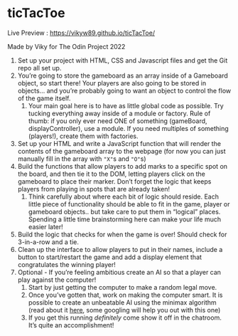 # ticTacToe

Live Preview : https://vikyw89.github.io/ticTacToe/

Made by Viky for The Odin Project 2022


<ol>
  <li>Set up your project with HTML, CSS and Javascript files and get the Git repo all set up.</li>
  <li>You’re going to store the gameboard as an array inside of a Gameboard object, so start there!  Your players are also going to be stored in objects… and you’re probably going to want an object to control the flow of the game itself.
<ol>
  <li>Your main goal here is to have as little global code as possible.  Try tucking everything away inside of a module or factory.  Rule of thumb: if you only ever need ONE of something (gameBoard, displayController), use a module.  If you need multiples of something (players!), create them with factories.</li>
</ol>
  </li>
  <li>Set up your HTML and write a JavaScript function that will render the contents of the gameboard array to the webpage (for now you can just manually fill in the array with <code>"X"</code>s and <code>"O"</code>s)</li>
      <li>Build the functions that allow players to add marks to a specific spot on the board, and then tie it to the DOM, letting players click on the gameboard to place their marker. Don’t forget the logic that keeps players from playing in spots that are already taken!
        <ol>
          <li>Think carefully about where each bit of logic should reside. Each little piece of functionality should be able to fit in the game, player or gameboard objects.. but take care to put them in “logical” places.  Spending a little time brainstorming here can make your life much easier later!</li>
        </ol>
      </li>
      <li>Build the logic that checks for when the game is over!  Should check for 3-in-a-row and a tie.</li>
      <li>Clean up the interface to allow players to put in their names, include a button to start/restart the game and add a display element that congratulates the winning player!</li>
      <li>Optional - If you’re feeling ambitious create an AI so that a player can play against the computer!
        <ol>
          <li>Start by just getting the computer to make a random legal move.</li>
          <li>Once you’ve gotten that, work on making the computer smart.  It is possible to create an unbeatable AI using the minimax algorithm (read about it <a href="https://en.wikipedia.org/wiki/Minimax" target="_blank" rel="noopener noreferrer">here</a>, some googling will help you out with this one)</li>
      <li>If you get this running <em>definitely</em> come show it off in the chatroom.  It’s quite an accomplishment!</li>
    </ol>
  </li>
</ol>
